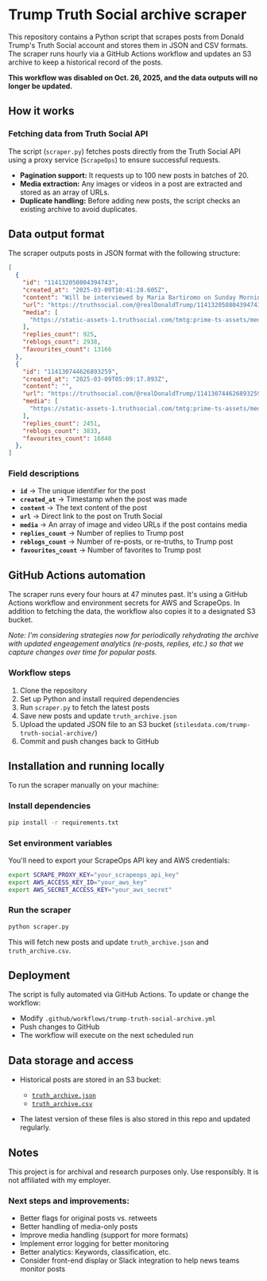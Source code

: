 # Trump Truth Social archive scraper

This repository contains a Python script that scrapes posts from Donald Trump's Truth Social account and stores them in JSON and CSV formats. The scraper runs hourly via a GitHub Actions workflow and updates an S3 archive to keep a historical record of the posts. 

**This workflow was disabled on Oct. 26, 2025, and the data outputs will no longer be updated.**

## How it works

### Fetching data from Truth Social API

The script (`scraper.py`) fetches posts directly from the Truth Social API using a proxy service (`ScrapeOps`) to ensure successful requests.

- **Pagination support:** It requests up to 100 new posts in batches of 20.
- **Media extraction:** Any images or videos in a post are extracted and stored as an array of URLs.
- **Duplicate handling:** Before adding new posts, the script checks an existing archive to avoid duplicates.

## Data output format

The scraper outputs posts in JSON format with the following structure:

```json
[
  {
    "id": "114132050804394743",
    "created_at": "2025-03-09T10:41:28.605Z",
    "content": "Will be interviewed by Maria Bartiromo on Sunday Morning Futures at 10:00amET, enjoy! <span class=\"h-card\"><a href=\"https://truthsocial.com/@FoxNews\" class=\"u-url mention\">@<span>FoxNews</span></a></span>",
    "url": "https://truthsocial.com/@realDonaldTrump/114132050804394743",
    "media": [
      "https://static-assets-1.truthsocial.com/tmtg:prime-ts-assets/media_attachments/files/114/132/050/631/878/172/original/f0e7d14a580b0bc6.mp4"
    ],
    "replies_count": 925,
    "reblogs_count": 2938,
    "favourites_count": 13166
  },
  {
    "id": "114130744626893259",
    "created_at": "2025-03-09T05:09:17.893Z",
    "content": "",
    "url": "https://truthsocial.com/@realDonaldTrump/114130744626893259",
    "media": [
      "https://static-assets-1.truthsocial.com/tmtg:prime-ts-assets/media_attachments/files/114/130/744/449/958/273/original/56b8a2c4e789ede9.jpg"
    ],
    "replies_count": 2451,
    "reblogs_count": 3833,
    "favourites_count": 16848
  },
]
```

### Field descriptions

- **`id`** → The unique identifier for the post
- **`created_at`** → Timestamp when the post was made
- **`content`** → The text content of the post
- **`url`** → Direct link to the post on Truth Social
- **`media`** → An array of image and video URLs if the post contains media
- **`replies_count`** → Number of replies to Trump post
- **`reblogs_count`** → Number of re-posts, or re-truths, to Trump post
- **`favourites_count`** → Number of favorites to Trump post

## GitHub Actions automation

The scraper runs every four hours at 47 minutes past. It's using a GitHub Actions workflow and environment secrets for AWS and ScrapeOps. In addition to fetching the data, the workflow also copies it to a designated S3 bucket. 

*Note: I'm considering strategies now for periodically rehydrating the archive with updated engeagement analytics (re-posts, replies, etc.) so that we capture changes over time for popular posts.*

### Workflow steps

1. Clone the repository
2. Set up Python and install required dependencies
3. Run `scraper.py` to fetch the latest posts
4. Save new posts and update `truth_archive.json`
5. Upload the updated JSON file to an S3 bucket (`stilesdata.com/trump-truth-social-archive/`)
6. Commit and push changes back to GitHub

## Installation and running locally

To run the scraper manually on your machine:

### Install dependencies

```bash
pip install -r requirements.txt
```

### Set environment variables

You'll need to export your ScrapeOps API key and AWS credentials:

```bash
export SCRAPE_PROXY_KEY="your_scrapeops_api_key"
export AWS_ACCESS_KEY_ID="your_aws_key"
export AWS_SECRET_ACCESS_KEY="your_aws_secret"
```

### Run the scraper

```bash
python scraper.py
```

This will fetch new posts and update `truth_archive.json` and `truth_archive.csv`.

## Deployment

The script is fully automated via GitHub Actions. To update or change the workflow:

- Modify `.github/workflows/trump-truth-social-archive.yml`
- Push changes to GitHub
- The workflow will execute on the next scheduled run

## Data storage and access

- Historical posts are stored in an S3 bucket:
  - [`truth_archive.json`](https://stilesdata.com/trump-truth-social-archive/truth_archive.json)
  - [`truth_archive.csv`](https://stilesdata.com/trump-truth-social-archive/truth_archive.csv)

- The latest version of these files is also stored in this repo and updated regularly.

## Notes

This project is for archival and research purposes only. Use responsibly. It is not affiliated with my employer.

### Next steps and improvements:

- Better flags for original posts vs. retweets
- Better handling of media-only posts
- Improve media handling (support for more formats)
- Implement error logging for better monitoring
- Better analytics: Keywords, classification, etc. 
- Consider front-end display or Slack integration to help news teams monitor posts
